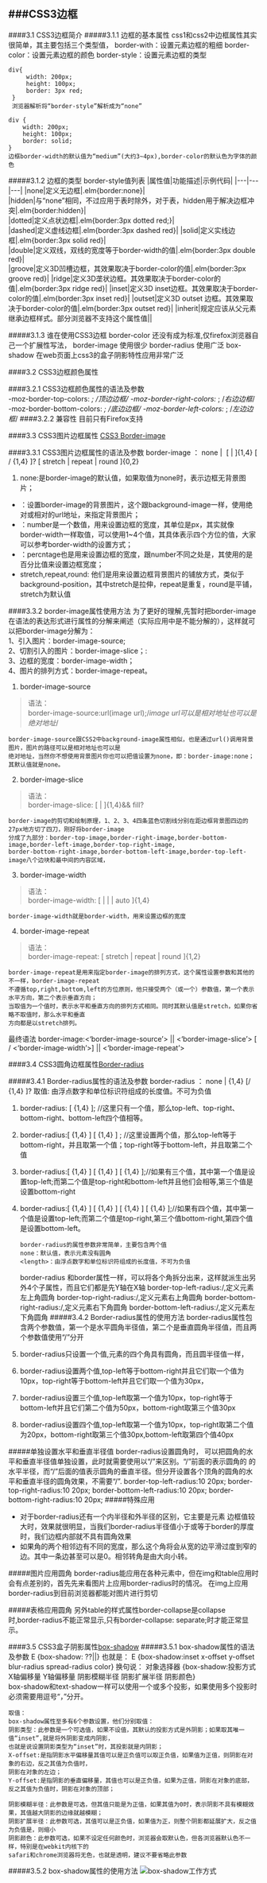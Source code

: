 ###CSS3边框
---
####3.1 CSS3边框简介
#####3.1.1 边框的基本属性
    css1和css2中边框属性其实很简单，其主要包括三个类型值，
    border-with：设置元素边框的粗细
    border-color：设置元素边框的颜色
    border-style：设置元素边框的类型
    
    
    div{
         width: 200px;
         height: 100px;
         border: 3px red;
     }
     浏览器解析将“border-style”解析成为“none”
            
    div {
        width: 200px;
        height: 100px;
        border: solid;
    }
    边框border-width的默认值为“medium”(大约3~4px),border-color的默认色为字体的颜色
#####3.1.2 边框的类型
    border-style值列表
|属性值|功能描述|示例代码|
|---|---|---|
|none|定义无边框|.elm{border:none}|  
|hidden|与“none”相同，不过应用于表时除外，对于表，hidden用于解决边框冲突|.elm{border:hidden}|  
|dotted|定义点状边框|.elm{border:3px dotted red;}|  
|dashed|定义虚线边框|.elm{border:3px dashed red}|
|solid|定义实线边框|.elm{border:3px solid red}|  
|double|定义双线，双线的宽度等于border-width的值|.elm{border:3px double red}|  
|groove|定义3D凹槽边框，其效果取决于border-color的值|.elm{border:3px groove red}|
|ridge|定义3D垄状边框。其效果取决于border-color的值|.elm{border:3px ridge red}|
|inset|定义3D inset边框。其效果取决于border-color的值|.elm{border:3px inset red}|
|outset|定义3D outset 边框。其效果取决于border-color的值|.elm{border:3px outset red}|
|inherit|规定应该从父元素继承边框样式。部分浏览器不支持这个属性值||

#####3.1.3 谁在使用CSS3边框
    border-color 还没有成为标准,仅firefox浏览器自己一个扩展性写法，
    border-image 使用很少
    border-radius 使用广泛
    box-shadow 在web页面上css3的盒子阴影特性应用非常广泛
    
####3.2 CSS3边框颜色属性

####3.2.1 CSS3边框颜色属性的语法及参数    
     -moz-border-top-colors: <color> <color> <color>*; /*顶边边框*/
      -moz-border-right-colors:<color> <color> <color>*; /*右边边框*/
      -moz-border-bottom-colors: <color> <color> <color>*; /*底边边框*/
      -moz-border-left-colors: <color> <color> <color>*; /*左边边框*/ 
####3.2.2 兼容性
      目前只有Firefox支持
      
####3.3 CSS3图片边框属性 [CSS3 Border-image](http://www.w3cplus.com/content/css3-border-image)
    
####3.3.1 CSS3图片边框属性的语法及参数
    border-image ： none | <image> [ <number> | <percentage>]{1,4} [ / <border-width>{1,4} ]? [ stretch | repeat | round ]{0,2}
    
  1. none:是border-image的默认值，如果取值为none时，表示边框无背景图片；
  * <image>：设置border-image的背景图片，这个跟background-image一样，使用绝对或相对的url地址，来指定背景图片；
  * <number>：number是一个数值，用来设置边框的宽度，其单位是px，其实就像border-width一样取值，可以使用1~4个值，其具体表示四个方位的值，大家可以参考border-width的设置方式；
  * <percntage>：percntage也是用来设置边框的宽度，跟number不同之处是，其使用的是百分比值来设置边框宽度；
  * stretch,repeat,round: 他们是用来设置边框背景图片的铺放方式，类似于background-position，其中stretch是拉伸，repeat是重复，round是平铺，stretch为默认值
 
####3.3.2 border-image属性使用方法
    为了更好的理解,先暂时把border-image在语法的表达形式进行属性的分解来阐述（实际应用中是不能分解的），这样就可以把border-image分解为：    
    1、引入图片：border-image-source;    
    2、切割引入的图片：border-image-slice；:    
    3、边框的宽度：border-image-width；    
    4、图片的排列方式：border-image-repeat。
    
1. border-image-source    
>语法：    
>border-image-source:url(image url);/*image url可以是相对地址也可以是绝对地址*/    
          
    border-image-source跟CSS2中background-image属性相似，也是通过url()调用背景图片，图片的路径可以是相对地址也可以是
    绝对地址，当然你不想使用背景图片你也可以把值设置为none，即：border-image:none；其默认值就是none。
2. border-image-slice   
>语法：    
>border-image-slice: [ <number> | <percentage>]{1,4}&& fill?

    border-image的剪切和绘制原理，1、2、3、4四条蓝色切割线分别在距边框背景图四边的27px地方切了四刀，刚好将border-image
    分成了九部分：border-top-image,border-right-image,border-bottom-image,border-left-image,border-top-right-image,
    border-bottom-right-image,border-bottom-left-image,border-top-left-image八个边块和最中间的内容区域，
3. border-image-width   
 >语法：    
 >border-image-width: [ <length> | <percentage> | <number> | auto ]{1,4} 
    
    border-image-width就是border-width，用来设置边框的宽度
4. border-image-repeat   
 >语法：    
 >border-image-repeat: [ stretch | repeat | round ]{1,2}  
 
    border-image-repeat是用来指定border-image的排列方式，这个属性设置参数和其他的不一样，border-image-repeat
    不遵循top,right,bottom,left的方位原则，他只接受两个（或一个）参数值，第一个表示水平方向，第二个表示垂直方向；
    当取值为一个值时，表示水平和垂直方向的排列方式相同。同时其默认值是stretch，如果你省略不取值时，那么水平和垂直
    方向都是以stretch排列。
  
  最终语法
  border-image:<‘border-image-source’> || <‘border-image-slice’> [ / <‘border-image-width’>] || <‘border-image-repeat’>
  
    
####3.4 CSS3圆角边框属性[Border-radius](http://www.w3cplus.com/css3/border-radius)

#####3.4.1 Border-radius属性的语法及参数
    border-radius ： none | <length>{1,4} [/ <length>{1,4} ]?
    取值: 由浮点数字和单位标识符组成的长度值。不可为负值
 1. border-radius: [ <length>{1,4} ]; //这里只有一个值，那么top-left、top-right、bottom-right、bottom-left四个值相等。
 2. border-radius:[ <length>{1,4} ] [ <length>{1,4} ] ; //这里设置两个值，那么top-left等于bottom-right，并且取第一个值；top-right等于bottom-left，并且取第二个值
 3. border-radius:[ <length>{1,4} ] [ <length>{1,4} ] [ <length>{1,4} ];//如果有三个值，其中第一个值是设置top-left;而第二个值是top-right和bottom-left并且他们会相等,第三个值是设置bottom-right
 4. border-radius:[ <length>{1,4} ] [ <length>{1,4} ] [ <length>{1,4} ] [ <length>{1,4} ];//如果有四个值，其中第一个值是设置top-left;而第二个值是top-right,第三个值bottom-right,第四个值是设置bottom-left。

        border-radius的属性参数非常简单，主要包含两个值
        none：默认值，表示元素没有圆角
        <length>：由浮点数字和单位标识符组成的长度值，不可为负值
       border-radius 和border属性一样，可以将各个角拆分出来，这样就派生出另外4个子属性，而且它们都是先Y轴在X轴
       border-top-left-radius:<length>/<length>,定义元素左上角圆角
       border-top-right-radius:<length>/<length>,定义元素右上角圆角
       border-bottom-right-radius:<length>/<length>,定义元素右下角圆角
       border-bottom-left-radius:<length>/<length>,定义元素左下角圆角
#####3.4.2 Border-radius属性的使用方法
    border-radius属性包含两个参数值，第一个是水平圆角半径值，第二个是垂直圆角半径值，而且两个参数值使用“/”分开
  1. border-radius只设置一个值,元素的四个角具有圆角，而且圆半径值一样，
  2. border-radius设置两个值,top-left等于bottom-right并且它们取一个值为10px，top-right等于bottom-left并且它们取一个值为30px，
  3. border-radius设置三个值,top-left取第一个值为10px，top-right等于bottom-left并且它们第二个值为50px，bottom-right取第三个值30px
  4. border-radius设置四个值,top-left取第一个值为10px，top-right取第二个值为20px，bottom-right取第三个值30px,bottom-left取第四个值40px
  
#####单独设置水平和垂直半径值
    border-radius设置圆角时， 可以把圆角的水平和垂直半径值单独设置，此时就需要使用以“/”来区别。“/”前面的表示圆角的
    的水平半径，而“/”后面的值表示圆角的垂直半径。但分开设置各个顶角的圆角的水平和垂直半径的圆角效果，不需要“/”.
    border-top-left-radius:10 20px;
    border-top-right-radius:10 20px;
    border-bottom-left-radius:10 20px;
    border-bottom-right-radius:10 20px;
#####特殊应用
  * 对于border-radius还有一个内半径和外半径的区别，它主要是元素 边框值较大时，效果就很明显，当我们border-radius半径值小于或等于border的厚度时，我们边框内部就不具有圆角效果
  * 如果角的两个相邻边有不同的宽度，那么这个角将会从宽的边平滑过度到窄的边。其中一条边甚至可以是0。相邻转角是由大向小转。
  
#####图片应用圆角
border-radius能应用在各种元素中，但在img和table应用时会有点差别的，首先先来看图片上应用border-radius时的情况。
在img上应用border-radius到目前浏览器都能对图片进行剪切

#####表格应用圆角
另外table的样式属性border-collapse是collapse时,border-radius不能正常显示,只有border-collapse: separate;时才能正常显示。

####3.5 CSS3盒子阴影属性[box-shadow](http://www.w3cplus.com/css3/border-radius)
#####3.5.1 box-shadow属性的语法及参数
    E {box-shadow: <length> <length> <length>?<length>?||<color>}
    也就是：
    E {box-shadow:inset x-offset y-offset blur-radius spread-radius color}
    换句说：
    对象选择器 {box-shadow:投影方式 X轴偏移量 Y轴偏移量 阴影模糊半径 阴影扩展半径 阴影颜色}    
    box-shadow和text-shadow一样可以使用一个或多个投影，如果使用多个投影时必须需要用逗号“，”分开。

    取值：
    box-shadow属性至多有6个参数设置，他们分别取值：
    阴影类型：此参数是一个可选值，如果不设值，其默认的投影方式是外阴影；如果取其唯一值“inset”,就是将外阴影变成内阴影，
    也就是说设置阴影类型为“inset”时，其投影就是内阴影；
    X-offset:是指阴影水平偏移量其值可以是正负值可以取正负值，如果值为正值，则阴影在对象的右边，反之其值为负值时，
    阴影在对象的左边；
    Y-offset:是指阴影的垂直偏移量，其值也可以是正负值，如果为正值，阴影在对象的底部，反之其值为负值时，阴影在对象的顶部；
    
    阴影模糊半径：此参数是可选，但其值只能是为正值，如果其值为0时，表示阴影不具有模糊效果，其值越大阴影的边缘就越模糊；
    阴影扩展半径：此参数可选，其值可以是正负值，如果值为正，则整个阴影都延展扩大，反之值为负值是，则缩小
    阴影颜色：此参数可选，如果不设定任何颜色时，浏览器会取默认色，但各浏览器默认色不一样，特别是在webkit内核下的
    safari和chrome浏览器将无色，也就是透明，建议不要省略此参数

#####3.5.2 box-shadow属性的使用方法
![box-shadow工作方式](box-shadow-work.png "box-shadow工作方式")
